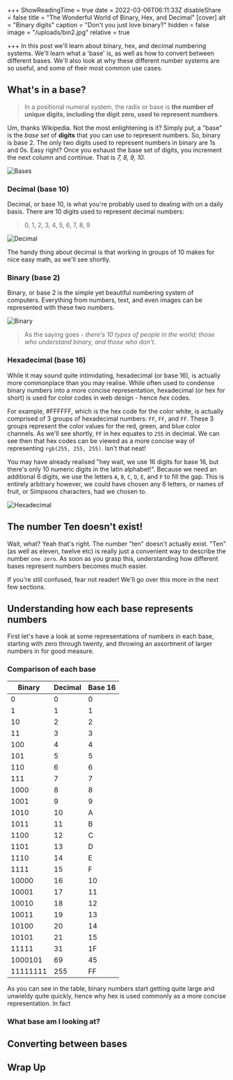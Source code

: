 +++
ShowReadingTime = true
date = 2022-03-06T06:11:33Z
disableShare = false
title = "The Wonderful World of Binary, Hex, and Decimal"
[cover]
alt = "Binary digits"
caption = "Don't you just love binary?"
hidden = false
image = "/uploads/bin2.jpg"
relative = true

+++
In this post we'll learn about binary, hex, and decimal numbering systems. We'll learn what a 'base' is, as well as how to convert between different bases. We'll also look at why these different number systems are so useful, and some of their most common use cases.

## What's in a base?

> In a positional numeral system, the radix or base is **the number of unique digits, including the digit zero, used to represent numbers**.

Um, thanks Wikipedia. Not the most enlightening is it? Simply put, a "base" is the _base set_ of **digits** that you can use to represent numbers. So, binary is base 2. The only two digits used to represent numbers in binary are 1s and 0s. Easy right? Once you exhaust the base set of digits, you increment the next column and continue.  That is _7, 8, 9, 10._

![Bases](/uploads/bases.png#center)

### Decimal (base 10)

Decimal, or base 10, is what you're probably used to dealing with on a daily basis. There are 10 digits used to represent decimal numbers:

> 0, 1, 2, 3, 4, 5, 6, 7, 8, 9

![Decimal](/uploads/decimal.png#center)

The handy thing about decimal is that working in groups of 10 makes for nice easy math, as we'll see shortly.

### Binary (base 2)

Binary, or base 2 is the simple yet beautiful numbering system of computers. Everything from numbers, text, and even images can be represented with these two numbers.

![Binary](/uploads/binary.png#center)

> As the saying goes - _there's 10 types of people in the world; those who understand binary, and those who don't._

### Hexadecimal (base 16)

While it may sound quite intimidating, hexadecimal (or base 16), is actually more commonplace than you may realise.  While often used to condense binary numbers into a more concise representation, hexadecimal (or hex for short) is used for color codes in web design - hence _hex_ codes.

For example, #FFFFFF, which is the hex code for the color white, is actually comprised of 3 groups of hexadecimal numbers: `FF`, `FF`, and `FF`. These 3 groups represent the color values for the red, green, and blue color channels. As we'll see shortly, `FF` in hex equates to `255` in decimal.  We can see then that hex codes can be viewed as a more concise way of representing `rgb(255, 255, 255)`. Isn't that neat!

You may have already realised "hey wait, we use 16 digits for base 16, but there's only 10 numeric digits in the latin alphabet!". Because we need an additional 6 digits, we use the letters `A`, `B`, `C`, `D`, `E`, and `F` to fill the gap.  This is entirely arbitrary however, we could have chosen any 6 letters, or names of fruit, or Simpsons characters, had we chosen to.

![Hexadecimal](/uploads/hex.png#center)

## The number Ten doesn't exist!

Wait, what? Yeah that's right. The number "ten" doesn't actually exist.  "Ten" (as well as eleven, twelve etc) is really just a convenient way to describe the number `one zero`.  As soon as you grasp this, understanding how different bases represent numbers becomes much easier.

If you're still confused, fear not reader! We'll go over this more in the next few sections.

## Understanding how each base represents numbers

First let's have a look at some representations of numbers in each base, starting with zero through twenty, and throwing an assortment of larger numbers in for good measure.

### Comparison of each base

| Binary | Decimal | Base 16 |
| --- | --- | --- |
| 0 | 0 | 0 |
| 1 | 1 | 1 |
| 10 | 2 | 2 |
| 11 | 3 | 3 |
| 100 | 4 | 4 |
| 101 | 5 | 5 |
| 110 | 6 | 6 |
| 111 | 7 | 7 |
| 1000 | 8 | 8 |
| 1001 | 9 | 9 |
| 1010 | 10 | A |
| 1011 | 11 | B |
| 1100 | 12 | C |
| 1101 | 13 | D |
| 1110 | 14 | E |
| 1111 | 15 | F |
| 10000 | 16 | 10 |
| 10001 | 17 | 11 |
| 10010 | 18 | 12 |
| 10011 | 19 | 13 |
| 10100 | 20 | 14 |
| 10101 | 21 | 15 |
| 11111 | 31 | 1F |
| 1000101 | 69 | 45 |
| 11111111 | 255 | FF |

As you can see in the table, binary numbers start getting quite large and unwieldy quite quickly, hence why hex is used commonly as a more concise representation. In fact

### What base am I looking at?

## Converting between bases

## Wrap Up